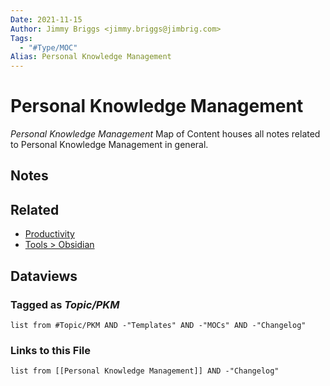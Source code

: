 ```yaml
---
Date: 2021-11-15
Author: Jimmy Briggs <jimmy.briggs@jimbrig.com>
Tags:
  - "#Type/MOC"
Alias: Personal Knowledge Management
---
```


# Personal Knowledge Management

*Personal Knowledge Management* Map of Content houses all notes related to Personal Knowledge Management in general.

## Notes

## Related

* [Productivity](Productivity.md)
* [Tools > Obsidian](../Slipbox/Tools.md#obsidian)

## Dataviews

### Tagged as *Topic/PKM*

````dataview
list from #Topic/PKM AND -"Templates" AND -"MOCs" AND -"Changelog"
````

### Links to this File

````dataview
list from [[Personal Knowledge Management]] AND -"Changelog"
````
